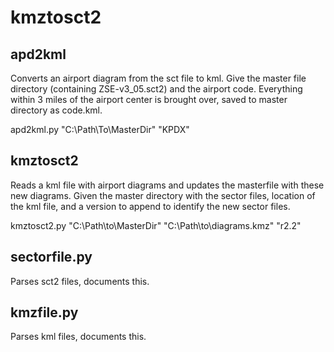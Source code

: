# kmztosct2

## apd2kml

Converts an airport diagram from the sct file to kml. Give the master file directory (containing ZSE-v3_05.sct2) and the airport code. Everything within 3 miles of the airport center is brought over, saved to master directory as code.kml.

apd2kml.py "C:\Path\To\MasterDir" "KPDX"

## kmztosct2

Reads a kml file with airport diagrams and updates the masterfile with these new diagrams. Given the master directory with the sector files, location of the kml file, and a version to append to identify the new sector files.

kmztosct2.py "C:\Path\to\MasterDir" "C:\Path\to\diagrams.kmz" "r2.2"

## sectorfile.py

Parses sct2 files, documents this.

## kmzfile.py

Parses kml files, documents this.

